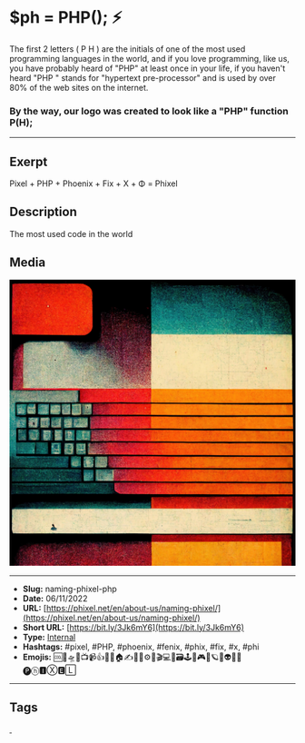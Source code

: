 # $ph = PHP(); ⚡
The first 2 letters ( P H ) are the initials of one of the most used programming languages in the world, and if you love programming, like us, you have probably heard of "PHP" at least once in your life, if you haven't heard "PHP " stands for "hypertext pre-processor" and is used by over 80% of the web sites on the internet.

### By the way, our logo was created to look like a "PHP" function P(H);
------------
## Exerpt
Pixel + PHP + Phoenix + Fix + X + Φ = Phixel
## Description
The most used code in the world
## Media
<img src="media/4efb3186/the-name-coding.jpg" loading="lazy"><br>

------------
- **Slug:** naming-phixel-php
- **Date:** 06/11/2022
- **URL:** [https://phixel.net/en/about-us/naming-phixel/](https://phixel.net/en/about-us/naming-phixel/)
- **Short URL:** [https://bit.ly/3Jk6mY6](https://bit.ly/3Jk6mY6)
- **Type:** [Internal](#internal)
- **Hashtags:** #pixel, #PHP, #phoenix, #fenix, #phix, #fix, #x, #phi
- **Emojis:** 🆒🎨🛸📼📺📹👍🔗📝🏠✍️👨‍💻⚙️🔮🎬‍💻👑🗃️🕹️👾🎮📲🪐🌟👽🚀🌌
🅟ⓗ🅸Ⓧ🅴🄻

------------
## Tags
[ ](# )
